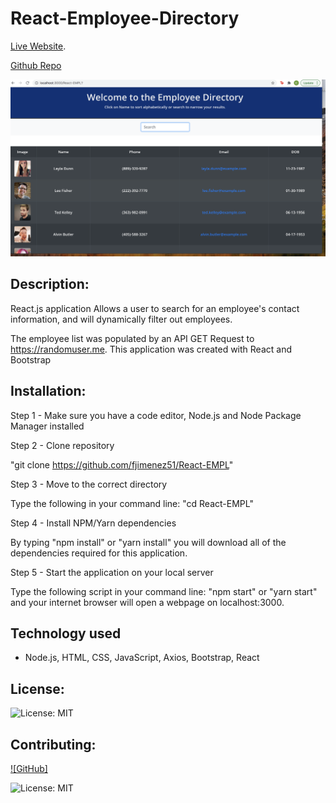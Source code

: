 # React-Employee-Directory


[Live Website](https://fjimenez51.github.io/React-EMPL/).

[Github Repo](https://github.com/fjimenez51/React-EMPL)

![Screen Shot1](/assets/images/Screenshot.png?raw=true "Screen Shot1")





## Description:

React.js application Allows a user to search for an employee's contact information, and will dynamically filter out employees. 

The employee list was populated by an API GET Request to https://randomuser.me.  This application was created with React and Bootstrap



## Installation:

Step 1 - Make sure you have a code editor, Node.js and Node Package Manager installed


Step 2 - Clone repository

 "git clone https://github.com/fjimenez51/React-EMPL"

Step 3 - Move to the correct directory

Type the following in your command line: "cd React-EMPL"

Step 4 - Install NPM/Yarn dependencies

By typing "npm install" or "yarn install" you will download all of the dependencies required for this application.

Step 5 - Start the application on your local server

Type the following script in your command line: "npm start" or "yarn start" and your internet browser will open a webpage on localhost:3000.  

## Technology used
* Node.js, HTML, CSS, JavaScript, Axios, Bootstrap, React




## License:

![License: MIT](https://img.shields.io/badge/License%3A-MIT-green.svg)


## Contributing:



  [![GitHub]](https://github.com/pat31477)



![License: MIT](https://img.shields.io/badge/License%3A-MIT-green.svg)
